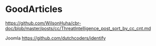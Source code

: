 # GoodArticles

https://github.com/WilsonHuha/cbr-doc/blob/master/posts/cc/ThreatIntelligence_post_sort_by_cc_cnt.md


Joomla
https://github.com/dutchcoders/identify
